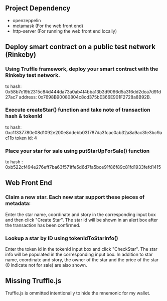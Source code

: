 ## Project Dependency
* openzeppelin
* metamask (For the web front end)
* http-server (For running the web front end locally)

## Deploy smart contract on a public test network (Rinkeby)
### Using Truffle framework, deploy your smart contract with the Rinkeby test network. 

tx hash: 0x58b7c19b2315c84d444da73a0ab4f4bba13b3d9066d5a316dd2dca7d91d27ac7
address: 0x7698B90080804c8cd375bE366E901F2728a8B92B.

### Execute createStar() function and take note of transaction hash & tokenId

tx hash: 0xc1f337780e08d1092e200e8ddebb031787da3fcac0ab32a8a9ac3fe3bc9ac11b 
token id: 4

### Place your star for sale using putStarUpForSale() function

tx hash : 0xb522cf494e276eff7ba63f571ffe5d6d7fa5bce91f86f89c81fd1933fefd1415


## Web Front End
### Claim a new star. Each new star support these pieces of metadata:

Enter the star name, coordinate and story in the corresponding input box and then click "Create Star". The star id will be shown in an alert box after the transaction has been confirmed.

### Lookup a star by ID using tokenIdToStarInfo()

Enter the token id in the tokenId input box and click "CheckStar". The star info will be populated in the corresponding input box. In addition to star name, coordinate and story, the owner of the star and the price of the star (0 indicate not for sale) are also shown.


## Missing Truffle.js

Truffle.js is ommitted intentionally to hide the mnemonic for my wallet.